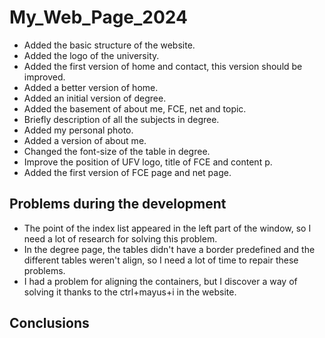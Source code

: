# My_Web_Page_2024

- Added the basic structure of the website.
- Added the logo of the university.
- Added the first version of home and contact, this version should be improved. 
- Added a better version of home.
- Added an initial version of degree.
- Added the basement of about me, FCE, net and topic.
- Briefly description of all the subjects in degree.
- Added my personal photo.
- Added a version of about me.
- Changed the font-size of the table in degree.
- Improve the position of UFV logo, title of FCE and content p.
- Added the first version of FCE page and net page.


## Problems during the development
- The point of the index list appeared in the left part of the window, so I need a lot of research for solving this problem.
- In the degree page, the tables didn't have a border predefined and the different tables weren't align, so I need a lot of time to repair these problems.
- I had a problem for aligning the containers, but I discover a way of solving it thanks to the ctrl+mayus+i in the website.

## Conclusions